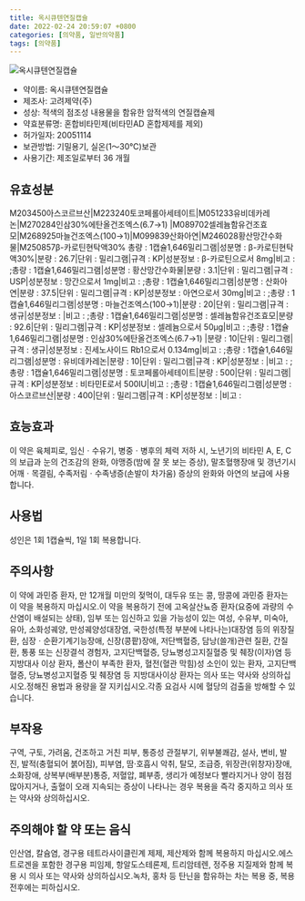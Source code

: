 ```yaml
---
title: 옥시큐텐연질캡슐
date: 2022-02-24 20:59:07 +0800
categories: [의약품, 일반의약품]
tags: [의약품]
---
```

![옥시큐텐연질캡슐](https://nedrug.mfds.go.kr/pbp/cmn/itemImageDownload/147809058168300174)

- 약이름: 옥시큐텐연질캡슐
- 제조사: 고려제약(주)
- 성상:  적색의 점조성 내용물을 함유한 암적색의 연질캡슐제
- 약효분류명: 혼합비타민제(비타민AD 혼합제제를 제외)
- 허가일자: 20051114
- 보관방법: 기밀용기, 실온(1～30℃)보관
- 사용기간: 제조일로부터 36 개월
## 유효성분
M203450아스코르브산|M223240토코페롤아세테이트|M051233유비데카레논|M270284인삼30%에탄올건조엑스(6.7→1)   |M089702셀레늄함유건조효모|M268925마늘건조엑스(100→1)|M099839산화아연|M246028황산망간수화물|M250857β-카로틴현탁액30%
총량 : 1캡슐1,646밀리그램|성분명 : β-카로틴현탁액30%|분량 : 26.7|단위 : 밀리그램|규격 : KP|성분정보 : β-카로틴으로서 8mg|비고 : ;총량 : 1캡슐1,646밀리그램|성분명 : 황산망간수화물|분량 : 3.1|단위 : 밀리그램|규격 : USP|성분정보 : 망간으로서 1mg|비고 : ;총량 : 1캡슐1,646밀리그램|성분명 : 산화아연|분량 : 37.5|단위 : 밀리그램|규격 : KP|성분정보 : 아연으로서 30mg|비고 : ;총량 : 1캡슐1,646밀리그램|성분명 : 마늘건조엑스(100→1)|분량 : 20|단위 : 밀리그램|규격 : 생규|성분정보 : |비고 : ;총량 : 1캡슐1,646밀리그램|성분명 : 셀레늄함유건조효모|분량 : 92.6|단위 : 밀리그램|규격 : KP|성분정보 : 셀레늄으로서 50μg|비고 : ;총량 : 1캡슐1,646밀리그램|성분명 : 인삼30%에탄올건조엑스(6.7→1)   |분량 : 10|단위 : 밀리그램|규격 : 생규|성분정보 : 진세노사이드 Rb1으로서 0.134mg|비고 : ;총량 : 1캡슐1,646밀리그램|성분명 : 유비데카레논|분량 : 10|단위 : 밀리그램|규격 : KP|성분정보 : |비고 : ;총량 : 1캡슐1,646밀리그램|성분명 : 토코페롤아세테이트|분량 : 500|단위 : 밀리그램|규격 : KP|성분정보 : 비타민E로서 500IU|비고 : ;총량 : 1캡슐1,646밀리그램|성분명 : 아스코르브산|분량 : 400|단위 : 밀리그램|규격 : KP|성분정보 : |비고 :
## 효능효과
이 약은 육체피로, 임신ㆍ수유기, 병중ㆍ병후의 체력 저하 시, 노년기의 비타민 A, E, C의 보급과 눈의 건조감의 완화, 야맹증(밤에 잘 못 보는 증상), 말초혈행장애 및 갱년기시 어깨ㆍ목결림, 수족저림ㆍ수족냉증(손발이 차가움) 증상의 완화와 아연의 보급에 사용합니다.
## 사용법
성인은 1회 1캡슐씩, 1일 1회 복용합니다.
## 주의사항
이 약에 과민증 환자, 만 12개월 미만의 젖먹이, 대두유 또는 콩, 땅콩에 과민증 환자는 이 약을 복용하지 마십시오.이 약을 복용하기 전에 고옥살산뇨증 환자(요중에 과량의 수산염이 배설되는 상태), 임부 또는 임신하고 있을 가능성이 있는 여성, 수유부, 미숙아, 유아, 소화성궤양, 만성궤양성대장염, 국한성(특정 부분에 나타나는)대장염 등의 위장질환, 심장ㆍ순환기계기능장애, 신장(콩팥)장애, 저단백혈증, 담낭(쓸개)관련 질환, 간질환, 통풍 또는 신장결석 경험자, 고지단백혈증, 당뇨병성고지질혈증 및 췌장(이자)염 등 지방대사 이상 환자, 폴산이 부족한 환자, 혈전(혈관 막힘)성 소인이 있는 환자, 고지단백혈증, 당뇨병성고지혈증 및 췌장염 등 지방대사이상 환자는 의사 또는 약사와 상의하십시오.정해진 용법과 용량을 잘 지키십시오.각종 요검사 시에 혈당의 검출을 방해할 수 있습니다.
## 부작용
구역, 구토, 가려움, 건조하고 거친 피부, 통증성 관절부기, 위부불쾌감, 설사, 변비, 발진, 발적(충혈되어 붉어짐), 피부염, 땀·호흡시 악취, 탈모, 조급증, 위장관(위창자)장애, 소화장애, 상복부(배부분)통증, 저혈압, 폐부종, 생리가 예정보다 빨라지거나 양이 점점 많아지거나, 출혈이 오래 지속되는 증상이 나타나는 경우 복용을 즉각 중지하고 의사 또는 약사와 상의하십시오.
## 주의해야 할 약 또는 음식
인산염, 칼슘염, 경구용 테트라사이클린계 제제, 제산제와 함께 복용하지 마십시오.에스트로겐을 포함한 경구용 피임제, 항알도스테론제, 트리암테렌, 정주용 지질제와 함께 복용 시 의사 또는 약사와 상의하십시오.녹차, 홍차 등 탄닌을 함유하는 차는 복용 중, 복용 전후에는 피하십시오.
